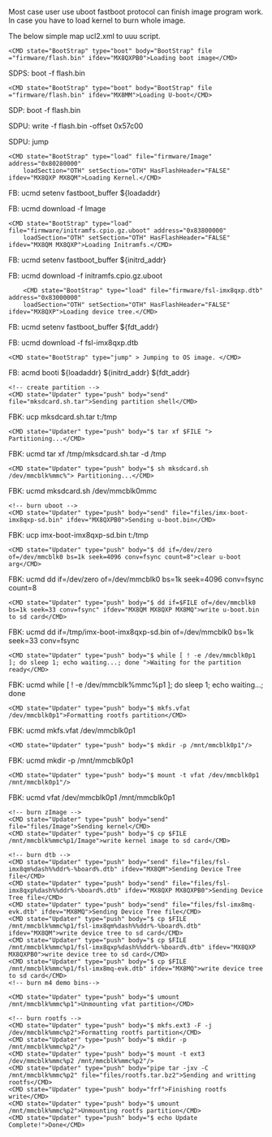 Most case user use uboot fastboot protocol can finish image program work. 
In case you have to load kernel to burn whole image. 

The below simple map ucl2.xml to uuu script. 

	<CMD state="BootStrap" type="boot" body="BootStrap" file ="firmware/flash.bin" ifdev="MX8QXPB0">Loading boot image</CMD>

SDPS: boot -f flash.bin

	<CMD state="BootStrap" type="boot" body="BootStrap" file ="firmware/flash.bin" ifdev="MX8MM">Loading U-boot</CMD>

SDP: boot -f flash.bin

SDPU: write -f flash.bin -offset 0x57c00

SDPU: jump

	<CMD state="BootStrap" type="load" file="firmware/Image" address="0x80280000"
		loadSection="OTH" setSection="OTH" HasFlashHeader="FALSE" ifdev="MX8QXP MX8QM">Loading Kernel.</CMD>

FB: ucmd setenv fastboot_buffer ${loadaddr}

FB: ucmd download -f Image

		
	<CMD state="BootStrap" type="load" file="firmware/initramfs.cpio.gz.uboot" address="0x83800000"
		loadSection="OTH" setSection="OTH" HasFlashHeader="FALSE" ifdev="MX8QM MX8QXP">Loading Initramfs.</CMD>

FB: ucmd setenv fastboot_buffer ${initrd_addr}

FB: ucmd download -f initramfs.cpio.gz.uboot

        <CMD state="BootStrap" type="load" file="firmware/fsl-imx8qxp.dtb" address="0x83000000"
		loadSection="OTH" setSection="OTH" HasFlashHeader="FALSE" ifdev="MX8QXP">Loading device tree.</CMD>

FB: ucmd setenv fastboot_buffer ${fdt_addr}

FB: ucmd download -f fsl-imx8qxp.dtb
	
	<CMD state="BootStrap" type="jump" > Jumping to OS image. </CMD>

FB: acmd booti ${loadaddr} ${initrd_addr} ${fdt_addr}

	<!-- create partition -->
	<CMD state="Updater" type="push" body="send" file="mksdcard.sh.tar">Sending partition shell</CMD>

FBK: ucp mksdcard.sh.tar t:/tmp

	<CMD state="Updater" type="push" body="$ tar xf $FILE "> Partitioning...</CMD>

FBK: ucmd tar xf /tmp/mksdcard.sh.tar -d /tmp

	<CMD state="Updater" type="push" body="$ sh mksdcard.sh /dev/mmcblk%mmc%"> Partitioning...</CMD>

FBK: ucmd mksdcard.sh /dev/mmcblk0mmc

	<!-- burn uboot -->
	<CMD state="Updater" type="push" body="send" file="files/imx-boot-imx8qxp-sd.bin" ifdev="MX8QXPB0">Sending u-boot.bin</CMD>
	
FBK: ucp imx-boot-imx8qxp-sd.bin t:/tmp

	<CMD state="Updater" type="push" body="$ dd if=/dev/zero of=/dev/mmcblk0 bs=1k seek=4096 conv=fsync count=8">clear u-boot arg</CMD>

FBK: ucmd dd if=/dev/zero of=/dev/mmcblk0 bs=1k seek=4096 conv=fsync count=8

	<CMD state="Updater" type="push" body="$ dd if=$FILE of=/dev/mmcblk0 bs=1k seek=33 conv=fsync" ifdev="MX8QM MX8QXP MX8MQ">write u-boot.bin to sd card</CMD>

FBK: ucmd dd if=/tmp/imx-boot-imx8qxp-sd.bin of=/dev/mmcblk0 bs=1k seek=33 conv=fsync

	<CMD state="Updater" type="push" body="$ while [ ! -e /dev/mmcblk0p1 ]; do sleep 1; echo waiting...; done ">Waiting for the partition ready</CMD>

FBK: ucmd while [ ! -e /dev/mmcblk%mmc%p1 ]; do sleep 1; echo waiting...; done

	<CMD state="Updater" type="push" body="$ mkfs.vfat /dev/mmcblk0p1">Formatting rootfs partition</CMD>

FBK: ucmd mkfs.vfat /dev/mmcblk0p1

	<CMD state="Updater" type="push" body="$ mkdir -p /mnt/mmcblk0p1"/>

FBK: ucmd mkdir -p /mnt/mmcblk0p1

	<CMD state="Updater" type="push" body="$ mount -t vfat /dev/mmcblk0p1 /mnt/mmcblk0p1"/>

FBK: ucmd vfat /dev/mmcblk0p1 /mnt/mmcblk0p1

	<!-- burn zImage -->
	<CMD state="Updater" type="push" body="send" file="files/Image">Sending kernel</CMD>
	<CMD state="Updater" type="push" body="$ cp $FILE /mnt/mmcblk%mmc%p1/Image">write kernel image to sd card</CMD>

	<!-- burn dtb -->
	<CMD state="Updater" type="push" body="send" file="files/fsl-imx8qm%dash%%ddr%-%board%.dtb" ifdev="MX8QM">Sending Device Tree file</CMD>
	<CMD state="Updater" type="push" body="send" file="files/fsl-imx8qxp%dash%%ddr%-%board%.dtb" ifdev="MX8QXP MX8QXPB0">Sending Device Tree file</CMD>
	<CMD state="Updater" type="push" body="send" file="files/fsl-imx8mq-evk.dtb" ifdev="MX8MQ">Sending Device Tree file</CMD>
	<CMD state="Updater" type="push" body="$ cp $FILE /mnt/mmcblk%mmc%p1/fsl-imx8qm%dash%%ddr%-%board%.dtb" ifdev="MX8QM">write device tree to sd card</CMD>
	<CMD state="Updater" type="push" body="$ cp $FILE /mnt/mmcblk%mmc%p1/fsl-imx8qxp%dash%%ddr%-%board%.dtb" ifdev="MX8QXP MX8QXPB0">write device tree to sd card</CMD>
	<CMD state="Updater" type="push" body="$ cp $FILE /mnt/mmcblk%mmc%p1/fsl-imx8mq-evk.dtb" ifdev="MX8MQ">write device tree to sd card</CMD>
	<!-- burn m4 demo bins-->

	<CMD state="Updater" type="push" body="$ umount /mnt/mmcblk%mmc%p1">Unmounting vfat partition</CMD>

	<!-- burn rootfs -->
	<CMD state="Updater" type="push" body="$ mkfs.ext3 -F -j /dev/mmcblk%mmc%p2">Formatting rootfs partition</CMD>
	<CMD state="Updater" type="push" body="$ mkdir -p /mnt/mmcblk%mmc%p2"/>
	<CMD state="Updater" type="push" body="$ mount -t ext3 /dev/mmcblk%mmc%p2 /mnt/mmcblk%mmc%p2"/>
	<CMD state="Updater" type="push" body="pipe tar -jxv -C /mnt/mmcblk%mmc%p2" file="files/rootfs.tar.bz2">Sending and writting rootfs</CMD>
	<CMD state="Updater" type="push" body="frf">Finishing rootfs write</CMD>
	<CMD state="Updater" type="push" body="$ umount /mnt/mmcblk%mmc%p2">Unmounting rootfs partition</CMD>
	<CMD state="Updater" type="push" body="$ echo Update Complete!">Done</CMD>
